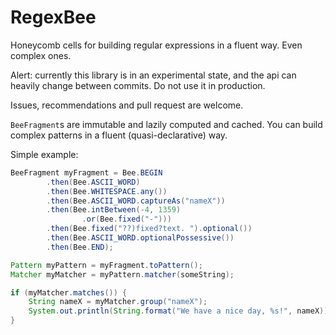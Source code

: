 # RegexBee

Honeycomb cells for building regular expressions in a fluent way.
Even complex ones.

Alert: currently this library is in an experimental state,
and the api can heavily change between commits.
Do not use it in production.

Issues, recommendations and pull request are welcome.

`BeeFragment`s are immutable and lazily computed and cached.
You can build complex patterns in a fluent (quasi-declarative) way.

Simple example:

```java
BeeFragment myFragment = Bee.BEGIN
        .then(Bee.ASCII_WORD)
        .then(Bee.WHITESPACE.any())
        .then(Bee.ASCII_WORD.captureAs("nameX"))
        .then(Bee.intBetween(-4, 1359)
                .or(Bee.fixed("-")))
        .then(Bee.fixed("??)fixed?text. ").optional())
        .then(Bee.ASCII_WORD.optionalPossessive())
        .then(Bee.END);

Pattern myPattern = myFragment.toPattern();
Matcher myMatcher = myPattern.matcher(someString);

if (myMatcher.matches()) {
    String nameX = myMatcher.group("nameX");
    System.out.println(String.format("We have a nice day, %s!", nameX));
}
```